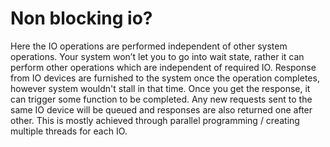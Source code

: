 # Non blocking io?
Here the IO operations are performed independent of other system operations. Your system won’t let you to go into wait state, rather it can perform other operations which are independent of required IO.
 Response from IO devices are furnished to the system once the operation completes, however system wouldn't stall in that time. Once you get the response, it can trigger some function to be completed. Any new requests sent to the same IO device will be queued and responses are also returned one after other. This is mostly achieved through parallel programming / creating multiple threads for each IO.
